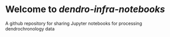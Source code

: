 # Welcome to *dendro-infra-notebooks* 

A github repository for sharing Jupyter notebooks for processing dendrochronology data
